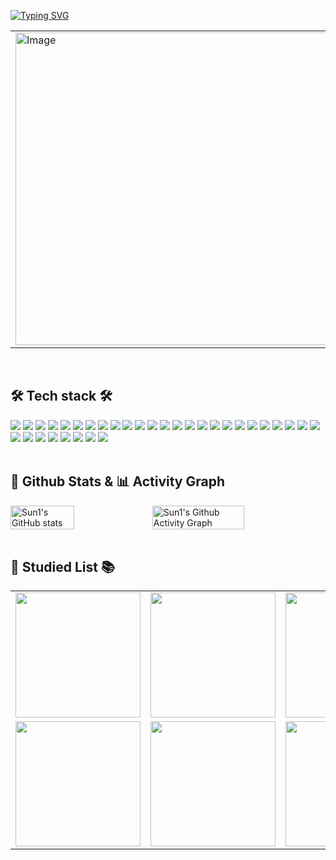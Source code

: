 <!--### Hi there, Welcome to my Github 👋-->

<!--![riverSun1](https://github-readme-stats.vercel.app/api?username=riverSun1&show_icons=true&theme=dracula)-->
<!--![riverSun1](https://github-readme-stats.vercel.app/api?username=riverSun1&show_icons=true)-->
[![Typing SVG](https://readme-typing-svg.demolab.com?font=Oswald&weight=600&size=60&duration=2500&pause=3000&color=499CEB&center=true&vCenter=true&width=1000&height=120&lines=🎈Welcome+to+Sun1's+Github!🎈)](https://git.io/typing-svg)
<table align="center">
  <tr>
    <td>
      <img src="https://github.com/user-attachments/assets/5aedaf4b-31d4-4488-a3cb-63b3de90001d" width="500" alt="Image">
    </td>
    <td>
      <a href="https://github.com/devxb/gitanimals">
        <img src="https://render.gitanimals.org/farms/riverSun1" width="500" height="250" alt="Gitanimals">
      </a>
    </td>
  </tr>
</table>

<br>

## 🛠 Tech stack 🛠
<img src="https://img.shields.io/badge/React-20232A?style=for-the-badge&logo=react&logoColor=61DAFB"/></a>
<img src="https://img.shields.io/badge/JavaScript-F7DF1E?style=for-the-badge&logo=JavaScript&logoColor=white"/></a>
<img src="https://img.shields.io/badge/TypeScript-3178C6?style=for-the-badge&logo=typescript&logoColor=white"/></a>
<img src="https://img.shields.io/badge/HTML5-E34F26?style=for-the-badge&logo=HTML5&logoColor=white"/></a>
<img src="https://img.shields.io/badge/CSS3-purple?style=for-the-badge&logo=CSS3&logoColor=white"/></a>
<img src="https://img.shields.io/badge/styled--components-DB7093?style=for-the-badge&logo=styled-components&logoColor=white"/></a>
<img src="https://img.shields.io/badge/Tailwind_CSS-38B2AC?style=for-the-badge&logo=tailwind-css&logoColor=white"/></a>
<img src="https://img.shields.io/badge/storybook-FF4785?style=for-the-badge&logo=storybook&logoColor=white"/></a>
<img src="https://img.shields.io/badge/Redux-764ABC?style=for-the-badge&logo=Redux&logoColor=white"/></a>
<img src="https://img.shields.io/badge/Zustand-ecb63e?style=for-the-badge&logo=zustand"/></a>
<img src="https://img.shields.io/badge/Axios-5A29E4?logo=axios&logoColor=fff&style=for-the-badge"/></a>
<img src="https://img.shields.io/badge/Tanstack%20Query-FF4154?style=for-the-badge&logo=react%20query&logoColor=white"/></a>
<img src="https://img.shields.io/badge/next.js-000000?style=for-the-badge&logo=nextdotjs&logoColor=white"/></a>
<img src="https://img.shields.io/badge/firebase-ffca28?style=for-the-badge&logo=firebase&logoColor=black"/></a>
<img src="https://img.shields.io/badge/Supabase-3ECF8E?style=for-the-badge&logo=supabase&logoColor=white"/></a>
<img src="https://img.shields.io/badge/bootstrap-%238511FA.svg?style=for-the-badge&logo=bootstrap&logoColor=white"/></a>
<img src="https://img.shields.io/badge/vercel-%23000000.svg?style=for-the-badge&logo=vercel&logoColor=white"/></a>
<img src="https://img.shields.io/badge/-netlify-blue?style=for-the-badge&logo=netlify&logoColor=green"/></a>
<img src="https://shields.io/badge/-OpenAI-93f6ef?style=for-the-badge&logo=openai&logoColor=white"/></a>
<img src="https://img.shields.io/badge/-C++-blue?style=for-the-badge&logo=cplusplus"/></a>
<img src="https://img.shields.io/badge/Java-007396?style=for-the-badge&logo=Java&logoColor=white"/></a>
<img src="https://img.shields.io/badge/Android-green?style=for-the-badge&logo=Android&logoColor=white"/></a>
<img src="https://img.shields.io/badge/Python-3766AB?style=for-the-badge&logo=Python&logoColor=white"/></a>
<img src="https://img.shields.io/badge/Jupyter Notebook-F37626?style=for-the-badge&logo=Jupyter&logoColor=white"/>
<img src="https://shields.io/badge/BeautifulSoup-4-green?style=for-the-badge"/></a>
<img src="https://img.shields.io/badge/selenium-222?style=for-the-badge&logo=selenium"/></a>
<img src="https://img.shields.io/badge/MicroPython-2B2728?style=for-the-badge&logo=MicroPython&logoColor=white"/></a>
<img src="https://img.shields.io/badge/GitHub-181717?style=for-the-badge&logo=GitHub&logoColor=white">
<img src="https://img.shields.io/badge/VSCode-007ACC?style=for-the-badge&logo=VisualStudioCode&logoColor=white">
<img src="https://img.shields.io/badge/slack-633d68?style=for-the-badge&logo=slack&logoColor=white">
<img src="https://img.shields.io/badge/notion-eeeeee?style=for-the-badge&logo=notion&logoColor=black">
<img src="https://img.shields.io/badge/figma-%23F24E1E.svg?style=for-the-badge&logo=figma&logoColor=white"/></a>
<img src="https://img.shields.io/badge/adobe%20photoshop-08253c.svg?style=for-the-badge&logo=adobe%20photoshop&logoColor=37abff" />
<br><br>

## 🔋 Github Stats & 📊 Activity Graph
<!--[![Anurag's GitHub stats](https://github-readme-stats.vercel.app/api?username=riverSun1)](https://github.com/riverSun1/github-readme-stats)-->
<div style="display: flex; flex-wrap: nowrap;">
  <img src="https://github-readme-stats.vercel.app/api?username=riverSun1&show_icons=true&theme=radical" alt="Sun1's GitHub stats" width="45%">
  <img src="https://github-readme-activity-graph.vercel.app/graph?username=riverSun1&custom_title=riverSun1's%20GitHub%20Activity%20Graph&bg_color=141321&color=A9FEF7&line=626069&point=F8D847&area_color=FE428E&title_color=FE428E&area=true" alt="Sun1's Github Activity Graph" width="54%">
</div>
<!--## 📊 Activity Graph-->
<br>

## 📕 Studied List 📚
<table>
  <tr>
    <td><img src="https://github.com/riverSun1/riverSun1/assets/67379144/751578e8-6e8c-46fb-9f99-7074e883d43d" width="200"></td>
    <td><img src="https://github.com/riverSun1/riverSun1/assets/67379144/31b60295-90a0-47c9-9e58-bf51fd3f87e3" width="200"></td>
    <td><img src="https://github.com/riverSun1/riverSun1/assets/67379144/a66514bd-521c-42c8-a24e-a05e04f5c3f9" width="200"></td>
    <td><img src="https://github.com/riverSun1/riverSun1/assets/67379144/c3a76655-4855-4ca6-bc36-7f6845bd3119" width="200"></td>
    <td><img src="https://github.com/riverSun1/riverSun1/assets/67379144/38b9a9d1-8c83-4af9-b659-eb0d80abd347" width="200"></td>
    <td><img src="https://github.com/riverSun1/riverSun1/assets/67379144/530bf8fc-807e-4e35-a658-10ce3cf57acc" width="200"></td>
    </tr>
  <tr>
    <td><img src="https://github.com/riverSun1/riverSun1/assets/67379144/569313f0-99c5-45bf-8c24-4756da8a3423" width="200"></td>
    <td><img src="https://github.com/riverSun1/riverSun1/assets/67379144/c2f60deb-0f87-49ae-91aa-1ba06be128b1" width="200"></td>
    <td><img src="https://github.com/riverSun1/riverSun1/assets/67379144/9eaad679-3625-4169-9c66-caebebeb7a3a" width="200"></td>
    <td><img src="https://github.com/riverSun1/riverSun1/assets/67379144/51541c1c-c40d-428b-918a-a5903269cf06" width="200"></td>
    <td><img src="https://github.com/riverSun1/riverSun1/assets/67379144/31b4168a-71e7-42a2-85d7-6c9069cac087" width="200"></td>
    <td><img src="https://github.com/riverSun1/riverSun1/assets/67379144/7f85ab19-ded6-44be-a5d2-8d5c64f0c0bd" width="200"></td>
  </tr>
</table>
